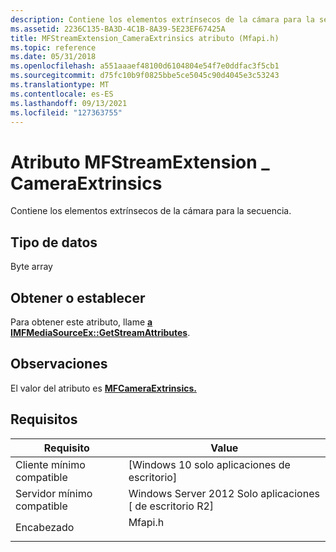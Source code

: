 ```yaml
---
description: Contiene los elementos extrínsecos de la cámara para la secuencia.
ms.assetid: 2236C135-BA3D-4C1B-8A39-5E23EF67425A
title: MFStreamExtension_CameraExtrinsics atributo (Mfapi.h)
ms.topic: reference
ms.date: 05/31/2018
ms.openlocfilehash: a551aaaef48100d6104804e54f7e0ddfac3f5cb1
ms.sourcegitcommit: d75fc10b9f0825bbe5ce5045c90d4045e3c53243
ms.translationtype: MT
ms.contentlocale: es-ES
ms.lasthandoff: 09/13/2021
ms.locfileid: "127363755"
---
```

# <a name="mfstreamextension_cameraextrinsics-attribute"></a>Atributo MFStreamExtension \_ CameraExtrinsics

Contiene los elementos extrínsecos de la cámara para la secuencia.

## <a name="data-type"></a>Tipo de datos

Byte array

## <a name="getset"></a>Obtener o establecer

Para obtener este atributo, llame [**a IMFMediaSourceEx::GetStreamAttributes**](/windows/desktop/api/mfidl/nf-mfidl-imfmediasourceex-getstreamattributes).

## <a name="remarks"></a>Observaciones

El valor del atributo es [**MFCameraExtrinsics.**](/windows/desktop/api/mfapi/ns-mfapi-mfcameraextrinsics)

## <a name="requirements"></a>Requisitos



| Requisito | Value |
|-------------------------------------|------------------------------------------------------------------------------------|
| Cliente mínimo compatible<br/> | \[Windows 10 solo aplicaciones de escritorio\]<br/>                                        |
| Servidor mínimo compatible<br/> | Windows Server 2012 Solo aplicaciones \[ de escritorio R2\]<br/>                            |
| Encabezado<br/>                   | <dl> <dt>Mfapi.h</dt> </dl> |



 

 




